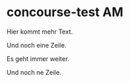 # concourse-test AM

Hier kommt mehr Text.

Und noch eine Zeile.

Es geht immer weiter.

Und noch ne Zeile.
